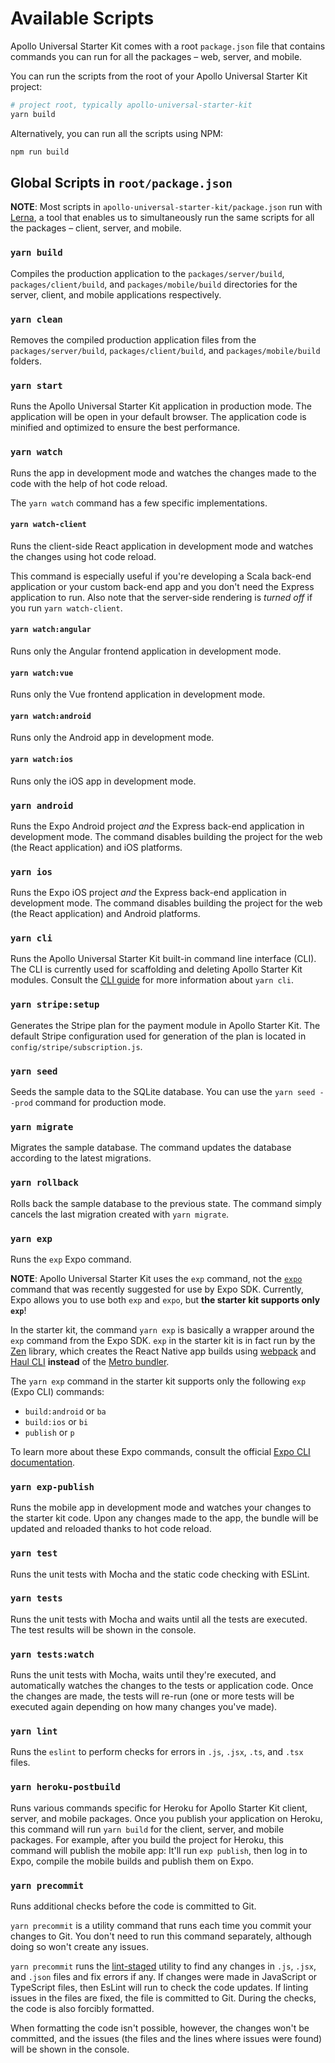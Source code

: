 # Available Scripts

Apollo Universal Starter Kit comes with a root `package.json` file that contains commands you can run for all the
packages &ndash; web, server, and mobile.

You can run the scripts from the root of your Apollo Universal Starter Kit project:

```bash
# project root, typically apollo-universal-starter-kit
yarn build
```

Alternatively, you can run all the scripts using NPM:

```bash
npm run build
```

## Global Scripts in `root/package.json`

**NOTE**: Most scripts in `apollo-universal-starter-kit/package.json` run with [Lerna], a tool that enables us to
simultaneously run the same scripts for all the packages &ndash; client, server, and mobile.

### `yarn build`

Compiles the production application to the `packages/server/build`, `packages/client/build`, and `packages/mobile/build`
directories for the server, client, and mobile applications respectively.

### `yarn clean`

Removes the compiled production application files from the `packages/server/build`, `packages/client/build`, and
`packages/mobile/build` folders.

### `yarn start`

Runs the Apollo Universal Starter Kit application in production mode. The application will be open in your default
browser. The application code is minified and optimized to ensure the best performance.

### `yarn watch`

Runs the app in development mode and watches the changes made to the code with the help of hot code reload.

The `yarn watch` command has a few specific implementations.

#### `yarn watch-client`

Runs the client-side React application in development mode and watches the changes using hot code reload.

This command is especially useful if you're developing a Scala back-end application or your custom back-end app and you
don't need the Express application to run. Also note that the server-side rendering is _turned off_ if you run
`yarn watch-client`.

#### `yarn watch:angular`

Runs only the Angular frontend application in development mode.

#### `yarn watch:vue`

Runs only the Vue frontend application in development mode.

#### `yarn watch:android`

Runs only the Android app in development mode.

#### `yarn watch:ios`

Runs only the iOS app in development mode.

### `yarn android`

Runs the Expo Android project _and_ the Express back-end application in development mode. The command disables
building the project for the web (the React application) and iOS platforms.

### `yarn ios`

Runs the Expo iOS project _and_ the Express back-end application in development mode. The command disables building the
project for the web (the React application) and Android platforms.

### `yarn cli`

Runs the Apollo Universal Starter Kit built-in command line interface (CLI). The CLI is currently used for scaffolding
and deleting Apollo Starter Kit modules. Consult the [CLI guide] for more information about `yarn cli`.

### `yarn stripe:setup`

Generates the Stripe plan for the payment module in Apollo Starter Kit. The default Stripe configuration used for
generation of the plan is located in `config/stripe/subscription.js`.

### `yarn seed`

Seeds the sample data to the SQLite database. You can use the `yarn seed --prod` command for production mode.

### `yarn migrate`

Migrates the sample database. The command updates the database according to the latest migrations.

### `yarn rollback`

Rolls back the sample database to the previous state. The command simply cancels the last migration created with
`yarn migrate`.

### `yarn exp`

Runs the `exp` Expo command.

**NOTE**: Apollo Universal Starter Kit uses the `exp` command, not the [`expo`] command that was recently suggested
for use by Expo SDK. Currently, Expo allows you to use both `exp` and `expo`, but **the starter kit supports only
`exp`**!

In the starter kit, the command `yarn exp` is basically a wrapper around the `exp` command from the Expo SDK. `exp` in
the starter kit is in fact run by the [Zen] library, which creates the React Native app builds using [webpack] and
[Haul CLI] **instead** of the [Metro bundler].

The `yarn exp` command in the starter kit supports only the following `exp` (Expo CLI) commands:

* `build:android` or `ba`
* `build:ios` or `bi`
* `publish` or `p`

To learn more about these Expo commands, consult the official [Expo CLI documentation].

### `yarn exp-publish`

Runs the mobile app in development mode and watches your changes to the starter kit code. Upon any changes made to the
app, the bundle will be updated and reloaded thanks to hot code reload.

### `yarn test`

Runs the unit tests with Mocha and the static code checking with ESLint.

### `yarn tests`

Runs the unit tests with Mocha and waits until all the tests are executed. The test results will be shown in the
console.

### `yarn tests:watch`

Runs the unit tests with Mocha, waits until they're executed, and automatically watches the changes to the tests or
application code. Once the changes are made, the tests will re-run (one or more tests will be executed again depending
on how many changes you've made).

### `yarn lint`

Runs the `eslint` to perform checks for errors in `.js`, `.jsx`, `.ts`, and `.tsx` files.

### `yarn heroku-postbuild`

Runs various commands specific for Heroku for Apollo Starter Kit client, server, and mobile packages.
Once you publish your application on Heroku, this command will run `yarn build` for the client, server, and mobile
packages. For example, after you build the project for Heroku, this command will publish the mobile app: It'll run
`exp publish`, then log in to Expo, compile the mobile builds and publish them on Expo.

### `yarn precommit`

Runs additional checks before the code is committed to Git.

`yarn precommit` is a utility command that runs each time you commit your changes to Git. You don't need to run this
command separately, although doing so won't create any issues.

`yarn precommit` runs the [lint-staged] utility to find any changes in `.js`, `.jsx`, and `.json` files and fix errors
if any. If changes were made in JavaScript or TypeScript files, then EsLint will run to check the code updates. If linting issues in
the files are fixed, the file is committed to Git. During the checks, the code is also forcibly formatted.

When formatting the code isn't possible, however, the changes won't be committed, and the issues (the files and the
lines where issues were found) will be shown in the console.

[lerna]: https://lernajs.io/
[cli guide]: https://github.com/sysgears/apollo-universal-starter-kit/blob/master/docs/tools/cli.md
[`expo`]: https://docs.expo.io/versions/latest/workflow/expo-cli
[zen]: https://github.com/sysgears/larix/tree/master/packages/zen
[webpack]: https://webpack.js.org/
[haul cli]: https://github.com/callstack/haul
[metro bundler]: https://facebook.github.io/metro/
[expo cli documentation]: https://docs.expo.io/versions/latest/workflow/expo-cli
[esLint]: https://eslint.org/
[lint-staged]: https://www.npmjs.com/package/lint-staged
